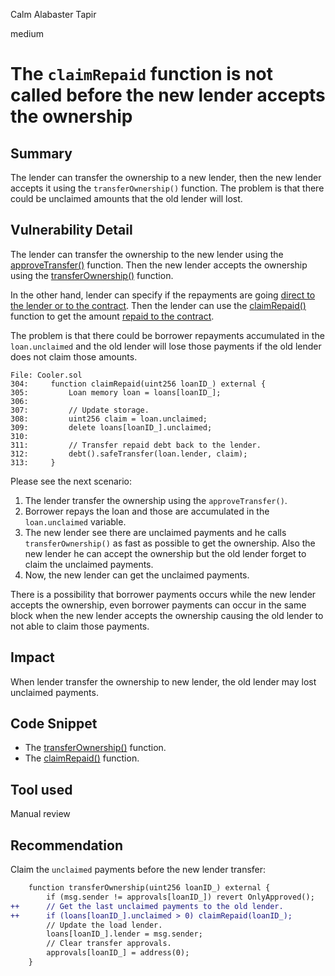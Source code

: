 Calm Alabaster Tapir

medium

# The `claimRepaid` function is not called before the new lender accepts the ownership
## Summary

The lender can transfer the ownership to a new lender, then the new lender accepts it using the `transferOwnership()` function. The problem is that there could be unclaimed amounts that the old lender will lost.

## Vulnerability Detail

The lender can transfer the ownership to the new lender using the [approveTransfer()](https://github.com/sherlock-audit/2023-08-cooler/blob/main/Cooler/src/Cooler.sol#L338) function. Then the new lender accepts the ownership using the [transferOwnership()](https://github.com/sherlock-audit/2023-08-cooler/blob/main/Cooler/src/Cooler.sol#L347) function.

In the other hand, lender can specify if the repayments are going [direct to the lender or to the contract](https://github.com/sherlock-audit/2023-08-cooler/blob/main/Cooler/src/Cooler.sol#L262). Then the lender can use the [claimRepaid()](https://github.com/sherlock-audit/2023-08-cooler/blob/main/Cooler/src/Cooler.sol#L304C14-L304C25) function to get the amount [repaid to the contract](https://github.com/sherlock-audit/2023-08-cooler/blob/main/Cooler/src/Cooler.sol#L170).

The problem is that there could be borrower repayments accumulated in the `loan.unclaimed` and the old lender will lose those payments if the old lender does not claim those amounts.

```solidity
File: Cooler.sol
304:     function claimRepaid(uint256 loanID_) external {
305:         Loan memory loan = loans[loanID_];
306: 
307:         // Update storage.
308:         uint256 claim = loan.unclaimed;
309:         delete loans[loanID_].unclaimed;
310: 
311:         // Transfer repaid debt back to the lender.
312:         debt().safeTransfer(loan.lender, claim);
313:     }
```

Please see the next scenario:

1. The lender transfer the ownership using the `approveTransfer()`.
2. Borrower repays the loan and those are accumulated in the `loan.unclaimed` variable.
3. The new lender see there are unclaimed payments and he calls `transferOwnership()` as fast as possible to get the ownership. Also the new lender he can accept the ownership but the old lender forget to claim the unclaimed payments.
4. Now, the new lender can get the unclaimed payments.

There is a possibility that borrower payments occurs while the new lender accepts the ownership, even borrower payments can occur in the same block when the new lender accepts the ownership causing the old lender to not able to claim those payments.

## Impact

When lender transfer the ownership to new lender, the old lender may lost unclaimed payments.

## Code Snippet

- The [transferOwnership()](https://github.com/sherlock-audit/2023-08-cooler/blob/main/Cooler/src/Cooler.sol#L347) function.
- The [claimRepaid()](https://github.com/sherlock-audit/2023-08-cooler/blob/main/Cooler/src/Cooler.sol#L304C14-L304C25) function.

## Tool used

Manual review

## Recommendation

Claim the `unclaimed` payments before the new lender transfer:

```diff
    function transferOwnership(uint256 loanID_) external {
        if (msg.sender != approvals[loanID_]) revert OnlyApproved();
++      // Get the last unclaimed payments to the old lender.
++      if (loans[loanID_].unclaimed > 0) claimRepaid(loanID_);
        // Update the load lender.
        loans[loanID_].lender = msg.sender;
        // Clear transfer approvals.
        approvals[loanID_] = address(0);
    }
```